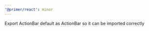 ```yaml
---
'@primer/react': minor
---
```


Export ActionBar default as ActionBar so it can be imported correctly
